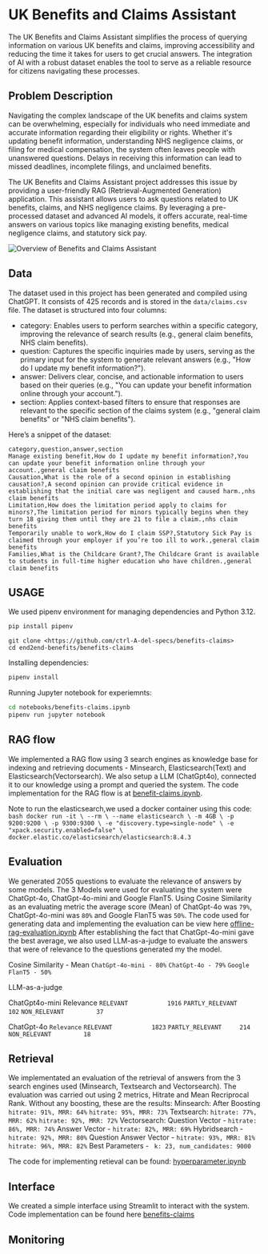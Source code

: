 # UK Benefits and Claims Assistant

The UK Benefits and Claims Assistant simplifies the process of querying information on various UK benefits and claims, improving accessibility and reducing the time it takes for users to get crucial answers. The integration of AI with a robust dataset enables the tool to serve as a reliable resource for citizens navigating these processes.

## Problem Description

Navigating the complex landscape of the UK benefits and claims system can be overwhelming, especially for individuals who need immediate and accurate information regarding their eligibility or rights. Whether it's updating benefit information, understanding NHS negligence claims, or filing for medical compensation, the system often leaves people with unanswered questions. Delays in receiving this information can lead to missed deadlines, incomplete filings, and unclaimed benefits.

The UK Benefits and Claims Assistant project addresses this issue by providing a user-friendly RAG (Retrieval-Augmented Generation) application. This assistant allows users to ask questions related to UK benefits, claims, and NHS negligence claims. By leveraging a pre-processed dataset and advanced AI models, it offers accurate, real-time answers on various topics like managing existing benefits, medical negligence claims, and statutory sick pay.

![Overview of Benefits and Claims Assistant](/workspaces/benefits-claims/end2end-benefits/benefits-claims/notebooks/data/benefits.png)

## Data

The dataset used in this project has been generated and compiled using ChatGPT. It consists of 425 records and is stored in the `data/claims.csv` file. The dataset is structured into four columns:

- category: Enables users to perform searches within a specific category, improving the relevance of search results (e.g., general claim benefits, NHS claim benefits).
- question: Captures the specific inquiries made by users, serving as the primary input for the system to generate relevant answers (e.g., "How do I update my benefit information?").
- answer: Delivers clear, concise, and actionable information to users based on their queries (e.g., "You can update your benefit information online through your account.").
- section: Applies context-based filters to ensure that responses are relevant to the specific section of the claims system (e.g., "general claim benefits" or "NHS claim benefits").

Here’s a snippet of the dataset:

```csv
category,question,answer,section
Manage existing benefit,How do I update my benefit information?,You can update your benefit information online through your account.,general claim benefits
Causation,What is the role of a second opinion in establishing causation?,A second opinion can provide critical evidence in establishing that the initial care was negligent and caused harm.,nhs claim benefits
Limitation,How does the limitation period apply to claims for minors?,The limitation period for minors typically begins when they turn 18 giving them until they are 21 to file a claim.,nhs claim benefits
Temporarily unable to work,How do I claim SSP?,Statutory Sick Pay is claimed through your employer if you’re too ill to work.,general claim benefits
Families,What is the Childcare Grant?,The Childcare Grant is available to students in full-time higher education who have children.,general claim benefits
```
## USAGE 

We used pipenv environment for managing dependencies and Python 3.12.

```bash
pip install pipenv
```

```
git clone <https://github.com/ctrl-A-del-specs/benefits-claims>
cd end2end-benefits/benefits-claims
```
Installing dependencies:

```bash
pipenv install
```
Running Jupyter notebook for experiemnts:

```bash
cd notebooks/benefits-claims.ipynb
pipenv run jupyter notebook
```

## RAG flow

We implemented a RAG flow using 3 search engines as knowledge base for indexing and retrieving documents - Minsearch, Elasticsearch(Text) and Elasticsearch(Vectorsearch). We also setup a LLM (ChatGpt4o), connected it to our knowledge using a prompt and queried the system. The code implementation for the RAG flow is at [benefit-claims.ipynb](benefits-claims/notebooks/benefit-claims.ipynb).

Note to run the elasticsearch,we used a docker container using this code:
`bash
docker run -it \
    --rm \
    --name elasticsearch \
    -m 4GB \
    -p 9200:9200 \
    -p 9300:9300 \
    -e "discovery.type=single-node" \
    -e "xpack.security.enabled=false" \
    docker.elastic.co/elasticsearch/elasticsearch:8.4.3`

## Evaluation

We generated 2055 questions to evaluate the relevance of answers by some models. The 3 Models were used for evaluating the system were ChatGpt-4o, ChatGpt-4o-mini and Google FlanT5. 
Using Cosine Similarity as an evaluating metric the average score (Mean) of ChatGpt-4o was `79%`, ChatGpt-4o-mini was `80%` and Google FlanT5 was `50%`. The code used for generating data and implementing the evaluation can be view here [offline-rag-evaluation.ipynb](benefits-claims/notebooks/offline-rag-evaluation.ipynb)
After establishing the fact that ChatGpt-4o-mini gave the best average, we also used LLM-as-a-judge to evaluate the answers that were of relevance to the questions generated my the model.

Cosine Similarity - Mean
`ChatGpt-4o-mini - 80%`
`ChatGpt-4o - 79%`
`Google FlanT5 - 50%`

LLM-as-a-judge

ChatGpt4o-mini
Relevance
`RELEVANT           1916`
`PARTLY_RELEVANT     102`
`NON_RELEVANT         37`

ChatGpt-4o
`Relevance`
`RELEVANT           1823`
`PARTLY_RELEVANT     214`
`NON_RELEVANT         18`

## Retrieval

 We implementated an evaluation of the retrieval of answers from the 3 search engines used (Minsearch, Textsearch and Vectorsearch). The evaluation was carried out using 2 metrics, Hitrate and Mean Recriprocal Rank. Without any boosting, these are the results:
 Minsearch:                   After Boosting
 `hitrate: 91%, MRR: 64%`     `hitrate: 95%, MRR: 73%`
Textsearch:
`hitrate: 77%, MRR: 62%`      `hitrate: 92%, MRR: 72%`
Vectorsearch:
Question Vector - 
`hitrate: 86%, MRR: 74%`
Answer Vector - 
`hitrate: 82%, MRR: 69%`
Hybridsearch - 
`hitrate: 92%, MRR: 80%`
Question Answer Vector -
`hitrate: 93%, MRR: 81%`     `hitrate: 96%, MRR: 82%`
Best Parameters -
` k: 23, num_candidates: 9000`

The code for implementing retieval can be found: [hyperparameter.ipynb](benefits-claims/notebooks/hyperparameter.ipynb)

## Interface

We created a simple interface using Streamlit to interact with the system. Code implementation can be found here [benefits-claims](benefits-claims/generate_data/qa.py)

## Monitoring


